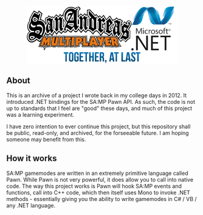 <p align="center"><img src="sampdotnet.png"></p>

## About
This is an archive of a project I wrote back in my college days in 2012. It introduced .NET bindings for the SA:MP Pawn API. As such, the code is not up to standards that I feel are "good" these days, and much of this project was a learning experiment.

I have zero intention to ever continue this project, but this repository shall be public, read-only, and archived, for the forseeable future. I am hoping someone may benefit from this.

## How it works
SA:MP gamemodes are written in an extremely primitive language called Pawn. While Pawn is not very powerful, it does allow you to call into native code. The way this project works is Pawn will hook SA:MP events and functions, call into C++ code, which then itself uses Mono to invoke .NET methods - essentially giving you the ability to write gamemodes in C# / VB / any .NET language.
